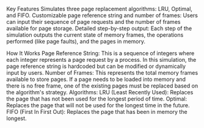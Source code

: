 Key Features
Simulates three page replacement algorithms: LRU, Optimal, and FIFO.
Customizable page reference string and number of frames: Users can input their sequence of page requests and the
number of frames available for page storage.
Detailed step-by-step output: Each step of the simulation outputs the current state of memory frames, the 
operations performed (like page faults), and the pages in memory.


How It Works
Page Reference String: This is a sequence of integers where each integer represents a page request by a process.
In this simulation, the page reference string is hardcoded but can be modified or dynamically input by users.
Number of Frames: This represents the total memory frames available to store pages. If a page needs to be loaded 
into memory and there is no free frame, one of the existing pages must be replaced based on the algorithm's strategy.
Algorithms:
LRU (Least Recently Used): Replaces the page that has not been used for the longest period of time.
Optimal: Replaces the page that will not be used for the longest time in the future.
FIFO (First In First Out): Replaces the page that has been in memory the longest.
